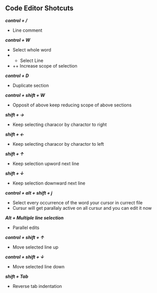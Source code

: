 
## Code Editor Shotcuts

***control + /*** 

- Line comment

***control + W*** 

- Select whole word
- + Select Line
- ++ Increase scope of selection

***control + D***

- Duplicate section

***control + shift + W***

- Opposit of above keep reducing scope of above sections

***shift + →***

- Keep selecting characor by charactor to right

***shift + ←***

- Keep selecting characor by charactor to left

***shift + ↑***

- Keep selection upword next line

***shift + ↓***

- Keep selection downward next line

***control + alt + shift + j***

- Select every occurrence of the word your cursor in currect file
- Cursur will get parallaly active on all cursur and you can edit it now

***Alt + Multiple line selection***

- Parallel edits

***control + shift + ↑***

- Move selected line up

***control + shift + ↓***

- Move selected line down

***shift + Tab***

- Reverse tab indentation

